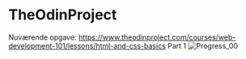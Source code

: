 # TheOdinProject
Nuværende opgave:
https://www.theodinproject.com/courses/web-development-101/lessons/html-and-css-basics
Part 1
![Progress_00](https://user-images.githubusercontent.com/64897055/87796085-31174d80-c849-11ea-9cbe-40a2e8801fac.png)
